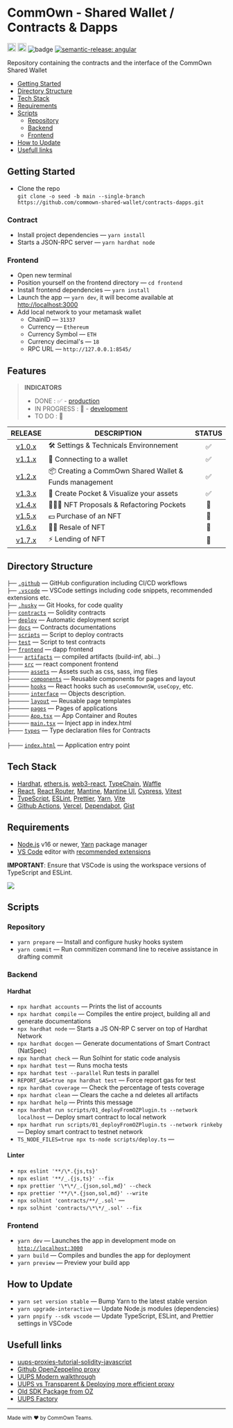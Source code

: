 # CommOwn - Shared Wallet / Contracts & Dapps

<a href="http://www.typescriptlang.org/"><img src="https://img.shields.io/badge/%3C%2F%3E-TypeScript-%230074c1.svg?style=flat-square" height="20"></a>
<a href="https://twitter.com/younesmjl"><img src="https://img.shields.io/twitter/follow/younesmjl.svg?style=social&label=Follow&maxAge=3600" height="20"></a>
![badge](https://img.shields.io/endpoint?url=https://gist.githubusercontent.com/younesmjl/b55df4a9fefbf1fe80fea5b7c336ff95/raw/commown-shared-wallet-contract-dapps-badges.json)
[![semantic-release: angular](https://img.shields.io/badge/semantic--release-angular-e10079?logo=semantic-release)](https://github.com/semantic-release/semantic-release)

Repository containing the contracts and the interface of the CommOwn Shared Wallet

-   [Getting Started](#getting-started)
-   [Directory Structure](#directory-sructure)
-   [Tech Stack](#tech-stack)
-   [Requirements](#requirements)
-   [Scripts](#scripts)
    -   [Repository](#repository)
    -   [Backend](#backend)
    -   [Frontend](#frontend)
-   [How to Update](#how-to-update)
-   [Usefull links](#usefull-links)

## Getting Started <a name="getting-started"></a>

-   Clone the repo<br />
    `git clone -o seed -b main --single-branch https://github.com/commown-shared-wallet/contracts-dapps.git`

### Contract

-   Install project dependencies — `yarn install`
-   Starts a JSON-RPC server — `yarn hardhat node`

### Frontend

-   Open new terminal
-   Position yourself on the frontend directory — `cd frontend`
-   Install frontend dependencies — `yarn install`
-   Launch the app — `yarn dev`, it will become available at [http://localhost:3000](http://localhost:3000/)
-   Add local network to your metamask wallet
    -   ChainID — `31337`
    -   Currency — `Ethereum`
    -   Currency Symbol — `ETH`
    -   Currency decimal's — `18`
    -   RPC URL — `http://127.0.0.1:8545/`

## Features

> **INDICATORS**
>
> -   DONE : ✅ - [production]()
> -   IN PROGRESS : 🔁 - [development](https://github.com/commown-shared-wallet/contracts-dapps/deployments/activity_log?environment=Preview+–+dapps-interface)
> -   TO DO : 🚧


|                                        RELEASE                                         | DESCRIPTION                                    | STATUS |
| :------------------------------------------------------------------------------------: | ---------------------------------------------- | :----: |
| [v1.0.x](https://github.com/commown-shared-wallet/contracts-dapps/releases/tag/v1.0.0) | 🛠️ Settings & Technicals Environnement         |   ✅   |
| [v1.1.x](https://github.com/commown-shared-wallet/contracts-dapps/releases/tag/v1.1.0) | 👛 Connecting to a wallet                      |   ✅   |
| [v1.2.x](https://github.com/commown-shared-wallet/contracts-dapps/releases/tag/v1.2.0) | 📦 Creating a CommOwn Shared Wallet & Funds management |   ✅   |
| [v1.3.x](https://github.com/commown-shared-wallet/contracts-dapps/releases/tag/v1.3.0) | 🦾 Create Pocket & Visualize your assets            |   ✅   |
| [v1.4.x](https://github.com/commown-shared-wallet/contracts-dapps/releases/tag/v1.4.0) | 👨🏾‍💻 NFT Proposals & Refactoring Pockets           |   🔁   |
|   [v1.5.x](https://github.com/commown-shared-wallet/contracts-dapps/contract-dapps)    | 💵 Purchase of an NFT                          |   🚧   |
|   [v1.6.x](https://github.com/commown-shared-wallet/contracts-dapps/contract-dapps)    | 🤝🏾 Resale of NFT                             |   🚧   |
|   [v1.7.x](https://github.com/commown-shared-wallet/contracts-dapps/contract-dapps)    | ⚡️ Lending of NFT                             |   🚧   |

## Directory Structure <a name="directory-sructure"></a>

`├──` [`.github`](.github) — GitHub configuration including CI/CD workflows<br>
`├──` [`.vscode`](.vscode) — VSCode settings including code snippets, recommended extensions etc.<br>
`├──` [`.husky`](./.husky) — Git Hooks, for code quality<br>
`├──` [`contracts`](./contracts) — Solidity contracts<br>
`├──` [`deploy`](./deploy) — Automatic deployment script <br>
`├──` [`docs`](./docs) — Contracts documentations <br>
`├──` [`scripts`](./scripts) — Script to deploy contracts <br>
`├──` [`test`](./test) — Script to test contracts <br>
`├──` [`frontend`](./frontend) — dapp frontend <br>
`├────` [`artifacts`](./frontend/artifacts) — compiled artifacts (build-inf, abi...) <br>
`├────` [`src`](./frontend/src) — react component frontend <br>
`├──────` [`assets`](./frontend/src/assets) — Assets such as css, sass, img files<br>
`├──────` [`components`](./frontend/src/components) — Reusable components for pages and layout<br>
`├──────` [`hooks`](./frontend/src/hooks) — React hooks such as `useCommownSW`, `useCopy`, etc.<br>
`├──────` [`interface`](./frontend/src/interfaces) — Objects description.<br>
`├──────` [`layout`](./frontend//src/layout) — Reusable page templates<br>
`├──────` [`pages`](./frontend//src/pages) — Pages of applications<br>
`├──────` [`App.tsx`](./frontend//src/App.tsx) — App Container and Routes<br>
`├──────` [`main.tsx`](./frontend//src/main.tsx) — Inject app in index.html<br>
`├────` [`types`](./frontend/types) — Type declaration files for Contracts <br>  
`├────` [`index.html`](./frontend//index.html) — Application entry point<br>

## Tech Stack <a name="tech-stack"></a>

-   [Hardhat](https://hardhat.org/), [ethers.js](https://docs.ethers.io/), [web3-react](https://github.com/NoahZinsmeister/web3-react),
    [TypeChain](https://github.com/dethcrypto/TypeChain/), [Waffle](https://getwaffle.io/)
-   [React](https://reactjs.org/), [React Router](https://reactrouter.com/),
    [Mantine](https://mantine.dev/), [Mantine UI](https://ui.mantine.dev/), [Cypress](https://github.com/cypress-io/cypress/), [Vitest](https://vitest.dev/)
-   [TypeScript](https://www.typescriptlang.org/),
    [ESLint](https://eslint.org/), [Prettier](https://prettier.io/),
    [Yarn](https://yarnpkg.com/),
    [Vite](https://vitejs.dev/)
-   [Github Actions](https://docs.github.com/en/actions), [Vercel](https://vercel.com), [Dependabot](https://github.com/dependabot), [Gist](https://gist.github.com/)

## Requirements <a name="requirements"></a>

-   [Node.js](https://nodejs.org/) v16 or newer, [Yarn](https://yarnpkg.com/) package manager
-   [VS Code](https://code.visualstudio.com/) editor with [recommended extensions](.vscode/extensions.json)

**IMPORTANT**: Ensure that VSCode is using the workspace versions of TypeScript and ESLint.

![](https://files.tarkus.me/typescript-workspace.png)

## Scripts <a name="scripts"></a>

### Repository <a name="repository"></a>

-   `yarn prepare` — Install and configure husky hooks system
-   `yarn commit` — Run commitizen command line to receive assistance in drafting commit

### Backend <a name="backend"></a>

#### Hardhat

-   `npx hardhat accounts` — Prints the list of accounts
-   `npx hardhat compile` — Compiles the entire project, building all and generate documentations
-   `npx hardhat node` — Starts a JS ON-RP C server on top of Hardhat Network
-   `npx hardhat docgen` — Generate documentations of Smart Contract (NatSpec)
-   `npx hardhat check` — Run Solhint for static code analysis
-   `npx hardhat test` — Runs mocha tests
-   `npx hardhat test --parallel` Run tests in parallel
-   `REPORT_GAS=true npx hardhat test` — Force report gas for test
-   `npx hardhat coverage` — Check the percentage of tests coverage
-   `npx hardhat clean` — Clears the cache a nd deletes all artifacts
-   `npx hardhat help` — Prints this message
-   `npx hardhat run scripts/01_deployFromOZPlugin.ts --network localhost` — Deploy smart contract to local network
-   `npx hardhat run scripts/01_deployFromOZPlugin.ts --network rinkeby` — Deploy smart contract to testnet network
-   `TS_NODE_FILES=true npx ts-node scripts/deploy.ts` —

#### Linter

-   `npx eslint '**/\*.{js,ts}'`
-   `npx eslint '**/_.{js,ts}' --fix`
-   `npx prettier '\*\*/_.{json,sol,md}' --check`
-   `npx prettier '**/\*.{json,sol,md}' --write`
-   `npx solhint 'contracts/**/_.sol'` —
-   `npx solhint 'contracts/\*\*/_.sol' --fix`

### Frontend <a name="frontend"></a>

-   `yarn dev` — Launches the app in development mode on [`http://localhost:3000`](http://localhost:3000/)
-   `yarn build` — Compiles and bundles the app for deployment
-   `yarn preview` — Preview your build app

## How to Update <a name="how-to-update"></a>

-   `yarn set version stable` — Bump Yarn to the latest stable version
-   `yarn upgrade-interactive` — Update Node.js modules (dependencies)
-   `yarn pnpify --sdk vscode` — Update TypeScript, ESLint, and Prettier settings in VSCode

## Usefull links <a name="usefull-links"></a>

-   [uups-proxies-tutorial-solidity-javascript](https://forum.openzeppelin.com/t/uups-proxies-tutorial-solidity-javascript/7786)
-   [Github OpenZeppelino proxy](https://github.com/OpenZeppelin/openzeppelin-contracts/tree/master/contracts/proxy)
-   [UUPS Modern walkthrough](https://r48b1t.medium.com/universal-upgrade-proxy-proxyfactory-a-modern-walkthrough-22d293e369cb)
-   [UUPS vs Transparent & Deploying more efficient proxy](https://www.youtube.com/watch?v=kWUDTZhxKZI)
-   [Old SDK Package from OZ](https://github.com/OpenZeppelin/openzeppelin-sdk/tree/master/packages/lib/contracts/upgradeability)
-   [UUPS Factory](https://forum.openzeppelin.com/t/deploying-upgradeable-proxies-and-proxy-admin-from-factory-contract/12132/12)

---

<sup>Made with ♥ by CommOwn Teams.</sup>
